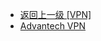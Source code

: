 - [返回上一级 [VPN]](zh-CN/EdgeLinkStudio/工程管理/工程配置/连接设置/VPN/)
- [Advantech VPN](zh-CN/EdgeLinkStudio/工程管理/工程配置/连接设置/VPN/Advantech%20VPN/)
